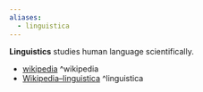 ```yaml
---
aliases:
  - linguistica
---
```

**Linguistics** studies human language scientifically.

- [wikipedia](https://en.wikipedia.org/wiki/Linguistics) ^wikipedia
- [Wikipedia–linguistica](https://it.wikipedia.org/wiki/Linguistica) ^linguistica